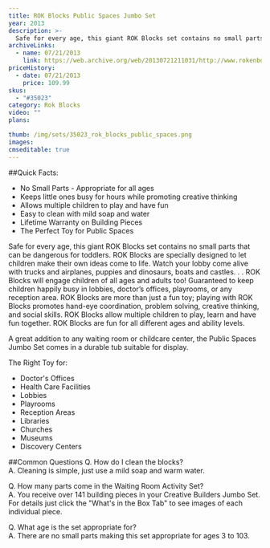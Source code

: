 ```yaml
---
title: ROK Blocks Public Spaces Jumbo Set
year: 2013
description: >-
  Safe for every age, this giant ROK Blocks set contains no small parts that can be dangerous for toddlers.  ROK Blocks are specially designed to let children make their own ideas come to life. Watch your lobby come alive with trucks and airplanes, puppies and dinosaurs, boats and castles. . . ROK Blocks will engage children of all ages and adults too!  Guaranteed to keep children happily busy in lobbies, doctor’s offices, playrooms, or any reception area.
archiveLinks:
  - name: 07/21/2013
    link: https://web.archive.org/web/20130721211031/http://www.rokenbok.com/estore/waiting-room-activity-set
priceHistory:
  - date: 07/21/2013
    price: 109.99
skus:
  - "#35023"
category: Rok Blocks
video: ""
plans:

thumb: /img/sets/35023_rok_blocks_public_spaces.png
images:
cmseditable: true
---
```

##Quick Facts:
  - No Small Parts - Appropriate for all ages
  - Keeps little ones busy for hours while promoting creative thinking
  - Allows multiple children to play and have fun
  - Easy to clean with mild soap and water
  - Lifetime Warranty on Building Pieces
  - The Perfect Toy for Public Spaces

Safe for every age, this giant ROK Blocks set contains no small parts that can be dangerous for toddlers.  ROK Blocks are specially designed to let children make their own ideas come to life. Watch your lobby come alive with trucks and airplanes, puppies and dinosaurs, boats and castles. . . ROK Blocks will engage children of all ages and adults too!  Guaranteed to keep children happily busy in lobbies, doctor’s offices, playrooms, or any reception area. ROK Blocks are more than just a fun toy; playing with ROK Blocks promotes hand-eye coordination, problem solving, creative thinking, and social skills. ROK Blocks allow multiple children to play, learn and have fun together. ROK Blocks are fun for all different ages and ability levels.

A great addition to any waiting room or childcare center, the Public Spaces Jumbo Set comes in a durable tub suitable for display.

The Right Toy for:
  - Doctor's Offices
  - Health Care Facilities
  - Lobbies
  - Playrooms
  - Reception Areas
  - Libraries
  - Churches
  - Museums
  - Discovery Centers

##Common Questions
Q. How do I clean the blocks?    
A. Cleaning is simple, just use a mild soap and warm water.

Q. How many parts come in the Waiting Room Activity Set?    
A. You receive over 141 building pieces in your Creative Builders Jumbo Set. For details just click the "What's in the Box Tab" to see images of each individual piece.

Q. What age is the set appropriate for?    
A. There are no small parts making this set appropriate for ages 3 to 103.
